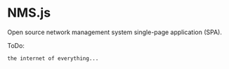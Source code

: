 NMS.js
======

Open source network management system single-page application (SPA).

ToDo:
```bash
the internet of everything...
